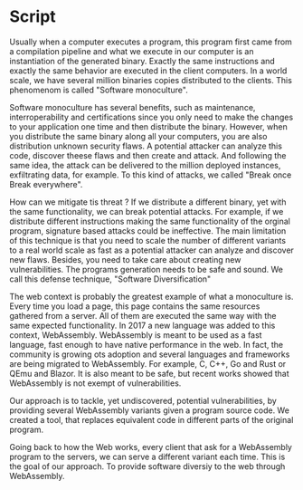 # Script

  

Usually when a computer executes a program, this program first came from a compilation pipeline and what we execute in our computer is an instantiation of the generated binary. Exactly the same instructions and exactly the same behavior are executed in the client computers. In a world scale, we have several million binaries copies distributed to the clients. This phenomenom is called "Software monoculture".



Software monoculture has several benefits, such as maintenance, interroperability and certifications since you only need to make the changes to your application one time and then distribute the binary. However, when you distribute the same binary along all your computers, you are also distribution unknown security flaws. A potential attacker can analyze this code, discover theese flaws and then create and attack. And following the same idea, the attack can be delivered to the million deployed instances, exfiltrating data, for example. To this kind of attacks, we called "Break once Break everywhere".



How can we mitigate tis threat ? If we distribute a different binary, yet with the same functionality, we can break potential attacks. For example, if we distribute different instructions making the same functionality of the orginal program, signature based attacks could be ineffective. The main limitation of this technique is that you need to scale the number of different variants to a real world scale as fast as a potential attacker can analyze and discover new flaws. Besides, you need to take care about creating new vulnerabilities. The programs generation needs to be safe and sound. We call this defense technique, "Software Diversification"





The web context is probably the greatest example of what a monoculture is. Every time you load a page, this page contains the same resources gathered from a server. All of them are executed the same way with the same expected functionality. In 2017 a new language was added to this context, WebAssembly. WebAssembly is meant to be used as a fast language, fast enough to have native performance in the web. In fact, the community is growing ots adoption and several languages and frameworks are being migrated to WebAssembly. For example, C, C++, Go and Rust or  QEmu and Blazor.  It is also meant to be safe, but recent works showed that WebAssembly is not exempt of vulnerabilities. 



Our approach is to tackle, yet undiscovered, potential vulnerabilities, by providing several WebAssembly variants given a program source code. We created a tool, that replaces equivalent code in different parts of the original program. 



Going back to how the Web works, every client that ask for a WebAssembly program to the servers, we can serve a different variant each time. This is the goal of our approach. To provide software diversiy to the web through WebAssembly.

